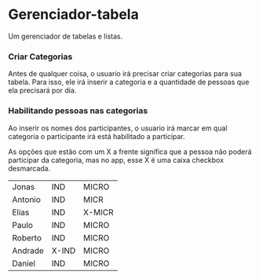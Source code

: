 # Gerenciador-tabela
Um gerenciador de tabelas e listas.
<section>
	<article>
<h1>Criar Categorias</h1>

<p>Antes de qualquer coisa, o usuario irá precisar criar categorias para sua tabela. Para isso, ele irá inserir a categoria e a quantidade de pessoas que ela precisará por dia.</p>

<h1>Habilitando pessoas nas categorias</h1>

<p>Ao inserir os nomes dos participantes, o usuario irá marcar em qual categoria o participante irá está habilitado a participar.</p>

<p>As opções que estão com um X a frente significa que a pessoa não poderá participar da categoria, mas no app, esse X é uma caixa checkbox desmarcada.</p>

<table>
	<tr><td>Jonas</td><td>IND</td><td>MICRO</td></tr>   
	<tr><td>Antonio</td><td>IND</td><td>MICR</td></tr> 
	<tr><td>Elias</td><td>IND</td><td>X-MICR</td></tr> 
	<tr><td>Paulo</td><td>IND</td><td>MICRO</td></tr> 
	<tr><td>Roberto</td><td>IND</td><td>MICRO</td></tr> 
	<tr><td>Andrade</td><td>X-IND</td><td>MICRO</td></tr> 
	<tr><td>Daniel</td><td>IND</td><td>MICRO</td></tr> 
	<input type = 'text>
</table>
<h1>Criando uma tabela</h1>

O usuario deverá informar a quantidade de categorias e quantas pessoas que irá participár nela por dia. O minimo será 1, o maximo será a quantidade total  de pessoas habilitadas a partircipar subtraido pela quantidade total que cada categoria poderá suportar. Ao clicar no botão criar, irá iniciar o processo de organização dos participantes.

<h1>Limites de participação em uma lista</h1>

<p>Uma pessoa apenas será inserida em uma lista por meio de frequencia na categoria e participação caso não esteja participando em outras categorias no mesmo dia.</p>

<h1>Embaralhamento</h1>

<p>Embaralhamento ocorrerá por ordem da categoria que tivermenos pessoas para a categoria que tiver mais, já que em uma categoria menor, uma pessoa terá mais chances de aparecer repetidas vezes na mesma categoria que em uma maior. Caso tenha dois categorias menores com mesmo numero de pessoas, ela será embaralhada por ordem de listagem.</p>

<h1>Montando lista</h1>

<p>A lista inicial terá todas as pessoas com participação de valor false ou zero na categoria. Quando uma pessoa for selecionada, ela irá receber um valor true (verdadeiro) na categoria referente. E esta será movida para uma lista de pessoas que já participaram.</p>

<p>O embaralhamento irá ter como numero mais alto, o valor total da lista.</p>

<p>Caso essa pessoa já esteja participando em outra categoria menor, ela não poderá ser selecionada nesse dia, tendo que trocar com outra pessoa, ou, a primeira pessoa da lista de pessoas que já participaram.</p>

<p>Ao fim do embaralhamento da lista de pessoas que não participaram, A primeira metade das pessoas que estavam na lista de pessoas que já participaram irão receber o estatus de não participantes. E irão ser trocadas para a lista de pessoas que não participaram. E assim o siclo continua até alcançar a data estipulada pelo usuario para o fim da tabela.<p>

<h1>Falta de pessoas</h1>

<p>Sempre que uma pessoa for eliminada de uma categoria, será necessario acrescentar uma pessoa no lugar dela. Se a lista precisar de 6 pessoas no total, sendo 2 pessoas em cada dia e tiver 5, a que falta será escolhida por embaralhamento das oessias que já participaram da lista. No entanto, não será permitido nem a primeira pessoa, nem a ultima da lista, pois assim, ambas iriam em dias sequenciais.</p>
	</article>
</section>
